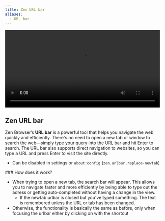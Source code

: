 ```yaml
---
title: Zen URL bar
aliases:
  - URL bar
---
```


<div align="center">
  <video width="100%" loop autoplay>
    <source src="/assets/user-manual/urlbar/vid.mov" type="video/mp4">
    Your browser does not support the video tag.
  </video>
</div>

## Zen URL bar

Zen Browser’s **URL bar** is a powerful tool that helps you navigate the web quickly and efficiently. There's no need to open a new tab or window to search the web—simply type your query into the URL bar and hit Enter to search. The URL bar also supports direct navigation to websites, so you can type a URL and press Enter to visit the site directly.

* Can be disabled in settings or `about:config` (`zen.urlbar.replace-newtab`)

### How does it work?

* When trying to open a new tab, the search bar will appear. This allows you to navigate faster and more efficiently by being able to type out the adress or getting auto-completed without having a change in the view.
  * If the newtab urlbar is closed but you've typed something. The text is remembered unless the URL or tab has been changed. 
* Otherwise, the functionality is basically the same as before, only when focusing the urlbar either by clicking on with the shortcut

